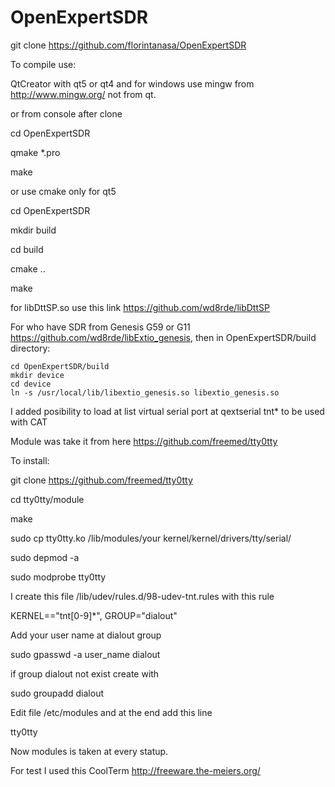 # OpenExpertSDR

git clone https://github.com/florintanasa/OpenExpertSDR

To compile use:

 QtCreator with qt5 or qt4 and for windows use mingw from http://www.mingw.org/ not from qt.

or from console after clone

cd OpenExpertSDR

qmake *.pro

make

or use cmake only for qt5

cd OpenExpertSDR

mkdir build

cd build

cmake ..

make

for libDttSP.so use this link https://github.com/wd8rde/libDttSP

For who have SDR from Genesis G59 or G11 https://github.com/wd8rde/libExtio_genesis, then in OpenExpertSDR/build directory:
```
cd OpenExpertSDR/build
mkdir device
cd device
ln -s /usr/local/lib/libextio_genesis.so libextio_genesis.so
```

I added posibility to load at list virtual serial port at qextserial tnt* to be used with CAT

Module was take it from here https://github.com/freemed/tty0tty

To install:

git clone https://github.com/freemed/tty0tty

cd tty0tty/module

make

sudo cp tty0tty.ko /lib/modules/your kernel/kernel/drivers/tty/serial/

sudo depmod -a

sudo modprobe tty0tty

I create this file /lib/udev/rules.d/98-udev-tnt.rules with this rule

KERNEL=="tnt[0-9]*", GROUP="dialout"

Add your user name at dialout group

sudo gpasswd -a user_name dialout

if group dialout not exist create with

sudo groupadd dialout

Edit file /etc/modules and at the end add this line 

tty0tty

Now modules is taken at every statup.

For test I used this CoolTerm http://freeware.the-meiers.org/

